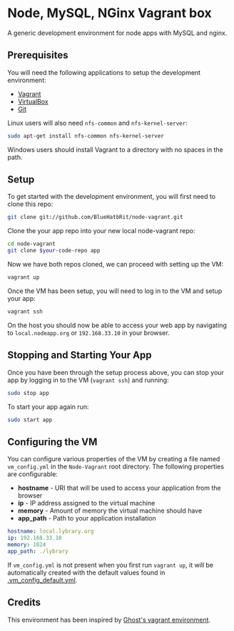 # Node, MySQL, NGinx Vagrant box

A generic development environment for node apps with MySQL and nginx.

## Prerequisites

You will need the following applications to setup the development environment:

- [Vagrant](http://www.vagrantup.com/downloads.html)
- [VirtualBox](https://www.virtualbox.org/wiki/Downloads)
- [Git](https://git-scm.com/downloads)

Linux users will also need `nfs-common` and `nfs-kernel-server`:

```bash
sudo apt-get install nfs-common nfs-kernel-server
```

Windows users should install Vagrant to a directory with no spaces in the path.

## Setup

To get started with the development environment, you will first need to clone this repo:

```bash
git clone git://github.com/BlueHatbRit/node-vagrant.git
```

Clone the your app repo into your new local node-vagrant repo:

```bash
cd node-vagrant
git clone $your-code-repo app
```

Now we have both repos cloned, we can proceed with setting up the VM:

```bash
vagrant up
```

Once the VM has been setup, you will need to log in to the VM and setup your app:

```bash
vagrant ssh
```

On the host you should now be able to access your web app by navigating to `local.nodeapp.org` or `192.168.33.10` in your browser.

## Stopping and Starting Your App

Once you have been through the setup process above, you can stop your app by logging in to the VM (`vagrant ssh`) and running:

```bash
sudo stop app
```

To start your app again run:

```bash
sudo start app
```

## Configuring the VM

You can configure various properties of the VM by creating a file named `vm_config.yml` in the `Node-Vagrant` root directory. The following properties are configurable:

- **hostname** - URI that will be used to access your application from the browser
- **ip** - IP address assigned to the virtual machine
- **memory** - Amount of memory the virtual machine should have
- **app_path** - Path to your application installation

```yml
hostname: local.lybrary.org
ip: 192.168.33.10
memory: 1024
app_path: ./lybrary
```

If `vm_config.yml` is not present when you first run `vagrant up`, it will be automatically created with the default values found in [.vm_config_default.yml](.vm_config_default.yml).

## Credits

This environment has been inspired by [Ghost's vagrant environment](https://github.com/TryGhost/Ghost-Vagrant).
